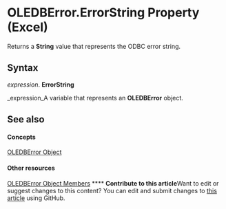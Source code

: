 
# OLEDBError.ErrorString Property (Excel)

Returns a  **String** value that represents the ODBC error string.


## Syntax

 _expression_. **ErrorString**

 _expression_A variable that represents an  **OLEDBError** object.


## See also


#### Concepts


 [OLEDBError Object](6bcbf721-f2c8-f784-361b-e1a298bb2ecb.md)
#### Other resources


 [OLEDBError Object Members](52181252-dd6f-b267-fa21-4ad8175b7346.md)
****   **Contribute to this article**Want to edit or suggest changes to this content? You can edit and submit changes to  [this article](https://github.com/jhershey00/VBA_Excel_Test/OpenXMLCon/articles/64f4780a-e8bc-fbbf-9b06-02a78ebcb181.md) using GitHub.

